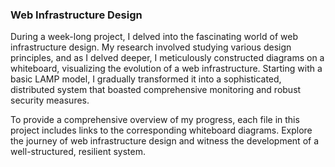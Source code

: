 ### Web Infrastructure Design
During a week-long project, I delved into the fascinating world of web infrastructure design. My research involved studying various design principles, and as I delved deeper, I meticulously constructed diagrams on a whiteboard, visualizing the evolution of a web infrastructure. Starting with a basic LAMP model, I gradually transformed it into a sophisticated, distributed system that boasted comprehensive monitoring and robust security measures.

To provide a comprehensive overview of my progress, each file in this project includes links to the corresponding whiteboard diagrams. Explore the journey of web infrastructure design and witness the development of a well-structured, resilient system.
